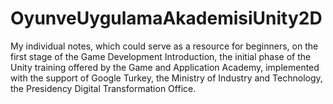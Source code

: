 # OyunveUygulamaAkademisiUnity2D
My individual notes, which could serve as a resource for beginners, on the first stage of the Game Development Introduction, the initial phase of the Unity training offered by the Game and Application Academy, implemented with the support of Google Turkey, the Ministry of Industry and Technology, the Presidency Digital Transformation Office.
